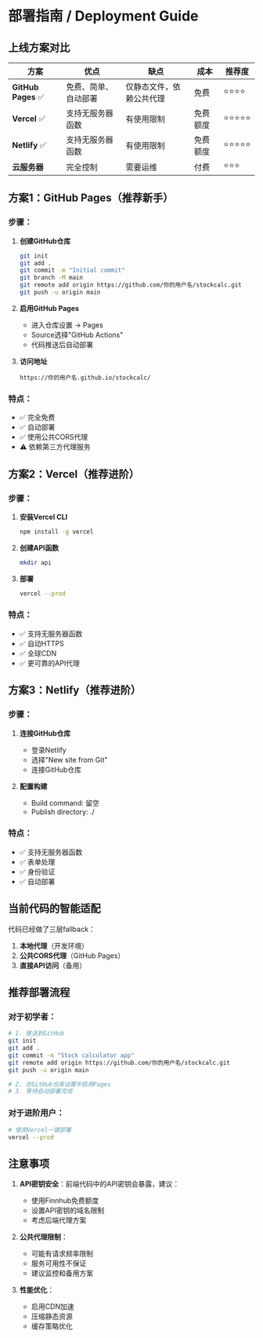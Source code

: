 # 部署指南 / Deployment Guide

## 上线方案对比

| 方案 | 优点 | 缺点 | 成本 | 推荐度 |
|------|------|------|------|--------|
| **GitHub Pages** ✅ | 免费、简单、自动部署 | 仅静态文件，依赖公共代理 | 免费 | ⭐⭐⭐⭐ |
| **Vercel** ✅ | 支持无服务器函数 | 有使用限制 | 免费额度 | ⭐⭐⭐⭐⭐ |
| **Netlify** ✅ | 支持无服务器函数 | 有使用限制 | 免费额度 | ⭐⭐⭐⭐⭐ |
| **云服务器** | 完全控制 | 需要运维 | 付费 | ⭐⭐⭐ |

## 方案1：GitHub Pages（推荐新手）

### 步骤：
1. **创建GitHub仓库**
   ```bash
   git init
   git add .
   git commit -m "Initial commit"
   git branch -M main
   git remote add origin https://github.com/你的用户名/stockcalc.git
   git push -u origin main
   ```

2. **启用GitHub Pages**
   - 进入仓库设置 → Pages
   - Source选择"GitHub Actions"
   - 代码推送后自动部署

3. **访问地址**
   ```
   https://你的用户名.github.io/stockcalc/
   ```

### 特点：
- ✅ 完全免费
- ✅ 自动部署
- ✅ 使用公共CORS代理
- ⚠️ 依赖第三方代理服务

## 方案2：Vercel（推荐进阶）

### 步骤：
1. **安装Vercel CLI**
   ```bash
   npm install -g vercel
   ```

2. **创建API函数**
   ```bash
   mkdir api
   ```

3. **部署**
   ```bash
   vercel --prod
   ```

### 特点：
- ✅ 支持无服务器函数
- ✅ 自动HTTPS
- ✅ 全球CDN
- ✅ 更可靠的API代理

## 方案3：Netlify（推荐进阶）

### 步骤：
1. **连接GitHub仓库**
   - 登录Netlify
   - 选择"New site from Git"
   - 连接GitHub仓库

2. **配置构建**
   - Build command: 留空
   - Publish directory: ./

### 特点：
- ✅ 支持无服务器函数
- ✅ 表单处理
- ✅ 身份验证
- ✅ 自动部署

## 当前代码的智能适配

代码已经做了三层fallback：
1. **本地代理**（开发环境）
2. **公共CORS代理**（GitHub Pages）
3. **直接API访问**（备用）

## 推荐部署流程

### 对于初学者：
```bash
# 1. 推送到GitHub
git init
git add .
git commit -m "Stock calculator app"
git remote add origin https://github.com/你的用户名/stockcalc.git
git push -u origin main

# 2. 在GitHub仓库设置中启用Pages
# 3. 等待自动部署完成
```

### 对于进阶用户：
```bash
# 使用Vercel一键部署
vercel --prod
```

## 注意事项

1. **API密钥安全**：前端代码中的API密钥会暴露，建议：
   - 使用Finnhub免费额度
   - 设置API密钥的域名限制
   - 考虑后端代理方案

2. **公共代理限制**：
   - 可能有请求频率限制
   - 服务可用性不保证
   - 建议监控和备用方案

3. **性能优化**：
   - 启用CDN加速
   - 压缩静态资源
   - 缓存策略优化


